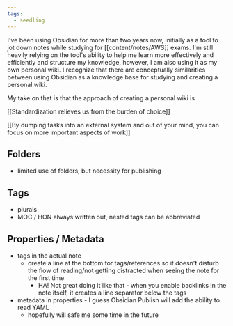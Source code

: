 ```yaml
---
tags:
  - seedling
---
```



I've been using Obsidian for more than two years now, initially as a tool to jot down notes while studying for [[content/notes/AWS]] exams. I'm still heavily relying on the tool's ability to help me learn more effectively and efficiently and structure my knowledge, however, I am also using it as my own personal wiki. I recognize that there are conceptually similarities between using Obsidian as a knowledge base for studying and creating a personal wiki.

My take on that is that the approach of creating a personal wiki is 

[[Standardization relieves us from the burden of choice]]

[[By dumping tasks into an external system and out of your mind, you can focus on more important aspects of work]]


## Folders

- limited use of folders, but necessity for publishing

## Tags

- plurals
- MOC / HON always written out, nested tags can be abbreviated


## Properties / Metadata

- tags in the actual note
	- create a line at the bottom for tags/references so it doesn't disturb the flow of reading/not getting distracted when seeing the note for the first time
		- HA! Not great doing it like that - when you enable backlinks in the note itself, it creates a line separator below the tags
- metadata in properties - I guess Obsidian Publish will add the ability to read YAML
	- hopefully will safe me some time in the future

